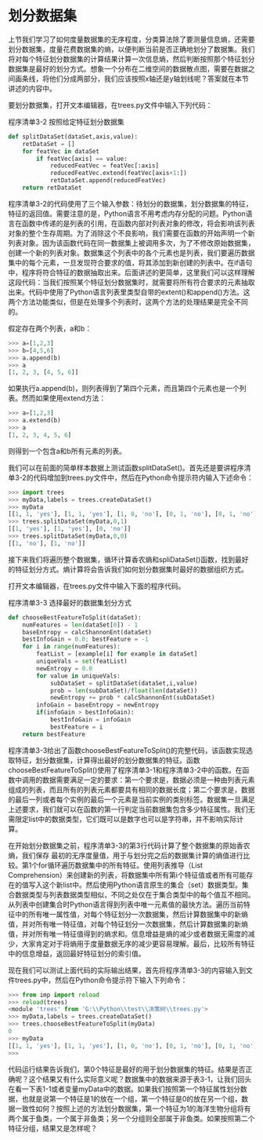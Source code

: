# 划分数据集

上节我们学习了如何度量数据集的无序程度，分类算法除了要测量信息熵，还需要划分数据集，度量花费数据集的熵，以便判断当前是否正确地划分了数据集。我们将对每个特征划分数据集的计算结果计算一次信息熵，然后判断按照那个特征划分数据集是最好的划分方式。想象一个分布在二维空间的数据散点图，需要在数据之间画条线，将他们分成两部分，我们应该按照x轴还是y轴划线呢？答案就在本节讲述的内容中。

要划分数据集，打开文本编辑器，在trees.py文件中输入下列代码：

程序清单3-2 按照给定特征划分数据集

```py
def splitDataSet(dataSet,axis,value):
    retDataSet = []
    for featVec in dataSet
        if featVec[axis] == value:
            reducedFeatVec = featVec[:axis]
            reducedFeatVec.extend(featVec[axis+1:])
            retDataSet.append(reducedFeatVec)
    return retDataSet
```

程序清单3-2的代码使用了三个输入参数：待划分的数据集，划分数据集的特征，特征的返回值。需要注意的是，Python语言不用考虑内存分配的问题。Python语言在函数中传递的是列表的引用，在函数内部对列表对象的修改，将会影响该列表对象的整个生存周期。为了消除这个不良影响，我们需要在函数的开始声明一个新列表对象。因为该函数代码在同一数据集上被调用多次，为了不修改原始数据集，创建一个新的列表对象。数据集这个列表中的各个元素也是列表，我们要遍历数据集中的每个元素，一旦发现符合要求的值，将其添加到新创建的列表中。在if语句中，程序将符合特征的数据抽取出来。后面讲述的更简单，这里我们可以这样理解这段代码：当我们按照某个特征划分数据集时，就需要将所有符合要求的元素抽取出来。代码中使用了Python语言列表里类型自带的extent\(\)和append\(\)方法。这两个方法功能类似，但是在处理多个列表时，这两个方法的处理结果是完全不同的。

假定存在两个列表，a和b：

```py
>>> a=[1,2,3]
>>> b=[4,5,6]
>>> a.append(b)
>>> a
[1, 2, 3, [4, 5, 6]]
```

如果执行a.append\(b\)，则列表得到了第四个元素，而且第四个元素也是一个列表。然而如果使用extend方法：

```py
>>> a=[1,2,3]
>>> a.extend(b)
>>> a
[1, 2, 3, 4, 5, 6]
```

则得到一个包含a和b所有元素的列表。

我们可以在前面的简单样本数据上测试函数splitDataSet\(\)。首先还是要讲程序清单3-2的代码增加到trees.py文件中，然后在Python命令提示符内输入下述命令：

```py
>>> import trees
>>> myData,labels = trees.createDataSet()
>>> myData
[[1, 1, 'yes'], [1, 1, 'yes'], [1, 0, 'no'], [0, 1, 'no'], [0, 1, 'no']]
>>> trees.splitDataSet(myData,0,1)
[[1, 'yes'], [1, 'yes'], [0, 'no']]
>>> trees.splitDataSet(myData,0,0)
[[1, 'no'], [1, 'no']]
```

接下来我们将遍历整个数据集，循环计算香农熵和spliDataSet\(\)函数，找到最好的特征划分方式。熵计算将会告诉我们如何划分数据集时最好的数据组织方式。

打开文本编辑器，在trees.py文件中输入下面的程序代码。

程序清单3-3 选择最好的数据集划分方式

```py
def chooseBestFeatureToSplit(dataSet):
    numFeatures = len(dataSet[0]) - 1
    baseEntropy = calcShannonEnt(dataSet)
    bestInfoGain = 0.0; bestFeature = -1
    for i in range(numFeatures):
        featList = [example[i] for example in dataSet]
        uniqueVals = set(featList)
        newEntropy = 0.0
        for value in uniqueVals:
            subDataSet = splitDataSet(dataSet,i,value)
            prob = len(subDataSet)/float(len(dataSet))
            newEntropy += prob * calcShannonEnt(subDataSet)
        infoGain = baseEntropy = newEntropy
        if(infoGain > bestInfoGain):
            bestInfoGain = infoGain
            bestFeature = i
    return bestFeature
```

程序清单3-3给出了函数chooseBestFeatureToSplit\(\)的完整代码，该函数实现选取特征，划分数据集，计算得出最好的划分数据集的特征。函数chooseBestFeatureToSplit\(\)使用了程序清单3-1和程序清单3-2中的函数。在函数中调用的数据需要满足一定的要求：第一个要求是，数据必须是一种由列表元素组成的列表，而且所有的列表元素都要具有相同的数据长度；第二个要求是，数据的最后一列或者每个实例的最后一个元素是当前实例的类别标签。数据集一旦满足上述要求，我们就可以在函数的第一行判定当前数据集包含多少特征属性。我们无需限定list中的数据类型，它们既可以是数字也可以是字符串，并不影响实际计算。

在开始划分数据集之前，程序清单3-3的第3行代码计算了整个数据集的原始香农熵，我们保存 最初的无序度量值，用于与划分完之后的数据集计算的熵值进行比较。第1个for循环遍历数据集中的所有特征。使用列表推导（List Comprehension）来创建新的列表，将数据集中所有第i个特征值或者所有可能存在的值写入这个新list中。然后使用Python语言原生的集合（set）数据类型。集合数据类型与列表数据类型相似，不同之处仅在于集合类型中的每个值互不相同。从列表中创建集合时Python语言得到列表中唯一元素值的最快方法。遍历当前特征中的所有唯一属性值，对每个特征划分一次数据集，然后计算数据集中的新熵值，并对所有唯一特征值，对每个特征划分一次数据集，然后计算数据集的新熵值，并对所有唯一特征值得到的熵求和。信息增益是熵的减少或者数据无需度的减少，大家肯定对于将熵用于度量数据无序的减少更容易理解。最后，比较所有特征中的信息增益，返回最好特征划分的索引值。

现在我们可以测试上面代码的实际输出结果，首先将程序清单3-3的内容输入到文件trees.py中，然后在Python命令提示符下输入下列命令：

```py
>>> from imp import reload
>>> reload(trees)
<module 'trees' from 'G:\\Python\\test\\决策树\\trees.py'>
>>> myData,labels = trees.createDataSet()
>>> trees.chooseBestFeatureToSplit(myData)
0
>>> myData
[[1, 1, 'yes'], [1, 1, 'yes'], [1, 0, 'no'], [0, 1, 'no'], [0, 1, 'no']]
>>>
```

代码运行结果告诉我们，第0个特征是最好的用于划分数据集的特征。结果是否正确呢？这个结果又有什么实际意义呢？数据集中的数据来源于表3-1，让我们回头在看一下表1-1或者变量myData中的数据。如果我们按照第一个特征属性划分数据，也就是说第一个特征是1的放在一个组，第一个特征是0的放在另一个组，数据一致性如何？按照上述的方法划分数据集，第一个特征为1的海洋生物分组将有两个属于鱼类，一个属于非鱼类；另一个分组则全部属于非鱼类。如果按照第二个特征分组，结果又是怎样呢？

